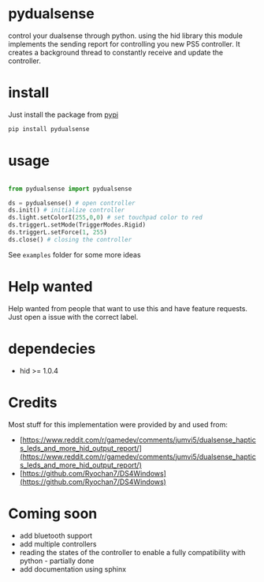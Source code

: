 # pydualsense
control your dualsense through python. using the hid library this module implements the sending report for controlling you new PS5 controller. It creates a background thread to constantly receive and update the controller.

# install

Just install the package from [pypi](https://pypi.org/project/pydualsense/)

```bash
pip install pydualsense
```
# usage

```python

from pydualsense import pydualsense

ds = pydualsense() # open controller
ds.init() # initialize controller
ds.light.setColorI(255,0,0) # set touchpad color to red
ds.triggerL.setMode(TriggerModes.Rigid)
ds.triggerL.setForce(1, 255)
ds.close() # closing the controller
```

See ``examples`` folder for some more ideas

# Help wanted

Help wanted from people that want to use this and have feature requests. Just open a issue with the correct label.

# dependecies

- hid >= 1.0.4

# Credits


Most stuff for this implementation were provided by and used from:


- [https://www.reddit.com/r/gamedev/comments/jumvi5/dualsense_haptics_leds_and_more_hid_output_report/](https://www.reddit.com/r/gamedev/comments/jumvi5/dualsense_haptics_leds_and_more_hid_output_report/)
- [https://github.com/Ryochan7/DS4Windows](https://github.com/Ryochan7/DS4Windows)

# Coming soon

- add bluetooth support
- add multiple controllers
- reading the states of the controller to enable a fully compatibility with python - partially done
- add documentation using sphinx
